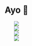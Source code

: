 <div align="center">
  <h1>Ayo 👋</h1>
  <a href="https://git.io/streak-stats">
     <img src="https://streak-stats.demolab.com?user=LordDeatHunter&theme=radical" />
  </a>
  <br>
  <a href="https://github.com/anuraghazra/github-readme-stats">
    <img src="https://github-readme-stats.vercel.app/api?username=lorddeathunter&count_private=true&show_icons=true&theme=radical" />
  </a>
  <br>
  <a href="https://github.com/anuraghazra/github-readme-stats">
    <img src="https://github-readme-stats.vercel.app/api/top-langs/?username=lorddeathunter&count_private=true&layout=compact&theme=radical" />
  </a>
  <br>
  <a href="https://github.com/ryo-ma/github-profile-trophy">
    <img src="https://github-profile-trophy.vercel.app/?username=lorddeathunter&theme=radical&column=5" />
  </a>
</div>
